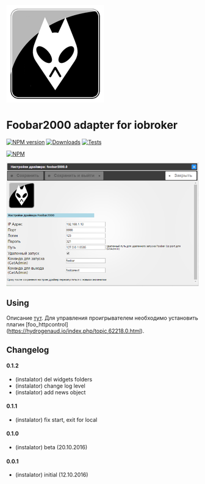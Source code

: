 ![Logo](admin/foobar2000.png)
# Foobar2000 adapter for iobroker
[![NPM version](https://img.shields.io/npm/v/iobroker.foobar2000.svg)](https://www.npmjs.com/package/iobroker.foobar2000)
[![Downloads](https://img.shields.io/npm/dm/iobroker.foobar2000.svg)](https://www.npmjs.com/package/iobroker.foobar2000)
[![Tests](http://img.shields.io/travis/instalator/ioBroker.foobar2000/master.svg)](https://travis-ci.org/instalator/ioBroker.foobar2000)

[![NPM](https://nodei.co/npm/iobroker.foobar2000.png?downloads=true)](https://nodei.co/npm/iobroker.foobar2000/)

![admin settings.](admin/admin.png)
## Using
Описание [тут](http://blog.instalator.ru/archives/541).
Для управления проигрывателем необходимо установить плагин [foo_httpcontrol] (https://hydrogenaud.io/index.php/topic,62218.0.html).


## Changelog

#### 0.1.2
* (instalator) del widgets folders
* (instalator) change log level
* (instalator) add news object

#### 0.1.1
* (instalator) fix start, exit for local

#### 0.1.0
* (instalator) beta (20.10.2016)

#### 0.0.1
* (instalator) initial (12.10.2016)
